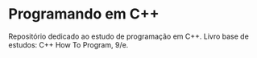 # Programando em C++
Repositório dedicado ao estudo de programação em C++. Livro base de estudos: C++ How To Program, 9/e.
